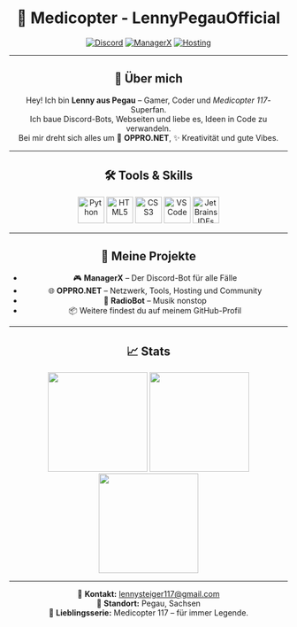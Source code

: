 <div align="center">

# 🚁 Medicopter - LennyPegauOfficial

[![Discord](https://img.shields.io/discord/1097205376740499466?style=for-the-badge&logo=discord&logoColor=white&label=Discord&color=5865F2)](https://discord.gg/3rbVWaRTpD)
[![ManagerX](https://img.shields.io/badge/ManagerX-Code-blue?style=for-the-badge&logo=github)](https://github.com/Oppro-net-Development/ManagerX)
[![Hosting](https://img.shields.io/badge/🚀%20Hosten%20mit-Crosmo-orange?style=for-the-badge)](https://link.crosmo.de/oppro)

---

## 👋 Über mich

Hey! Ich bin **Lenny aus Pegau** – Gamer, Coder und *Medicopter 117*-Superfan.  
Ich baue Discord-Bots, Webseiten und liebe es, Ideen in Code zu verwandeln.  
Bei mir dreht sich alles um 🚁 **OPPRO.NET**, ✨ Kreativität und gute Vibes.

---

## 🛠️ Tools & Skills

<p>
  <img src="https://cdn.jsdelivr.net/gh/devicons/devicon/icons/python/python-original.svg" title="Python" width="48" />
  <img src="https://cdn.jsdelivr.net/gh/devicons/devicon/icons/html5/html5-original.svg" title="HTML5" width="48" />
  <img src="https://cdn.jsdelivr.net/gh/devicons/devicon/icons/css3/css3-original.svg" title="CSS3" width="48" />
  <img src="https://cdn.jsdelivr.net/gh/devicons/devicon/icons/vscode/vscode-original.svg" title="VS Code" width="48" />
  <img src="https://cdn.jsdelivr.net/gh/devicons/devicon/icons/jetbrains/jetbrains-original.svg" title="JetBrains IDEs" width="48" />
</p>

---

## 📡 Meine Projekte

- 🎮 **ManagerX** – Der Discord-Bot für alle Fälle  
- 🌐 **OPPRO.NET** – Netzwerk, Tools, Hosting und Community  
- 🎵 **RadioBot** – Musik nonstop  
- 📦 Weitere findest du auf meinem GitHub-Profil

---

## 📈 Stats

<div align="center">
  <img src="https://github-readme-stats.vercel.app/api?username=Medicopter117&show_icons=true&count_private=true&theme=ayu-mirage&hide_title=false&border_radius=12" height="180" />
  <img src="https://github-readme-stats.vercel.app/api/top-langs/?username=Medicopter117&layout=compact&theme=ayu-mirage&hide_title=false&border_radius=12" height="180" />
  <img src="https://github-readme-streak-stats.herokuapp.com/?user=Medicopter117&theme=ayu-mirage&hide_border=true&border_radius=12" height="180" />
</div>

---

📧 **Kontakt:** lennysteiger117@gmail.com  
🏡 **Standort:** Pegau, Sachsen  
🚁 **Lieblingsserie:** Medicopter 117 – für immer Legende.

</div>
